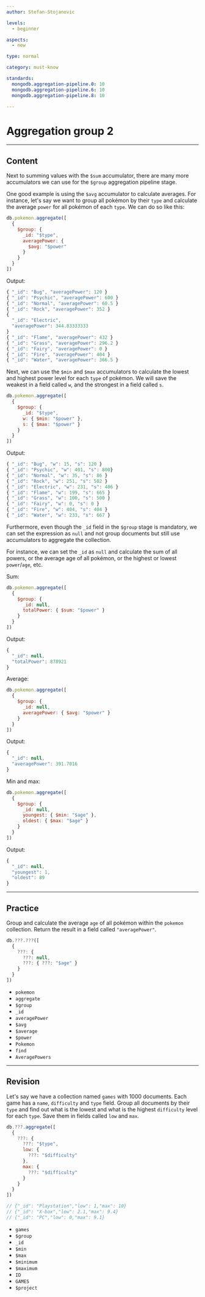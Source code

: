 ```yaml
---
author: Stefan-Stojanovic

levels:
  - beginner

aspects:
  - new

type: normal

category: must-know

standards:
  mongodb.aggregation-pipeline.0: 10
  mongodb.aggregation-pipeline.6: 10
  mongodb.aggregation-pipeline.8: 10

---
```

# Aggregation group 2
---
## Content

Next to summing values with the `$sum` accumulator, there are many more accumulators we can use for the `$group` aggregation pipeline stage.

One good example is using the `$avg` accumulator to calculate averages. For instance, let's say we want to group all pokémon by their `type` and calculate the average `power` for all pokémon of each `type`. We can do so like this:
```javascript
db.pokemon.aggregate([
  {
    $group: {
      _id: "$type",
      averagePower: {
        $avg: "$power"
      }
    }
  }
])
```
Output:
```javascript
{ "_id": "Bug", "averagePower": 120 }
{ "_id": "Psychic", "averagePower": 600 }
{ "_id": "Normal", "averagePower": 60.5 }
{ "_id": "Rock", "averagePower": 352 }
{
  "_id": "Electric",
  "averagePower": 344.83333333
}
{ "_id": "Flame", "averagePower": 432 }
{ "_id": "Grass", "averagePower": 296.2 }
{ "_id": "Fairy", "averagePower": 0 }
{ "_id": "Fire", "averagePower": 404 }
{ "_id": "Water", "averagePower": 366.5 }
```

Next, we can use the `$min` and `$max` accumulators to calculate the lowest and highest power level for each `type` of pokémon. We will save the weakest in a field called `w`, and the strongest in a field called `s`.
```javascript
db.pokemon.aggregate([
  {
    $group: {
      _id: "$type",
      w: { $min: "$power" },
      s: { $max: "$power" }
    }
  }
])
```
Output:
```javascript
{ "_id": "Bug", "w": 15, "s": 120 }
{ "_id": "Psychic", "w": 401, "s": 800}
{ "_id": "Normal", "w": 35, "s": 86 }
{ "_id": "Rock", "w": 251, "s": 502 }
{ "_id": "Electric", "w": 231, "s": 486 }
{ "_id": "Flame", "w": 199, "s": 665 }
{ "_id": "Grass", "w": 100, "s": 500 }
{ "_id": "Fairy", "w": 0, "s": 0 }
{ "_id": "Fire", "w": 404, "s": 404 }
{ "_id": "Water", "w": 233, "s": 667 }
```

Furthermore, even though the `_id` field in the `$group` stage is mandatory, we can set the expression as `null` and not group documents but still use accumulators to aggregate the collection.

For instance, we can set the `_id` as `null` and calculate the sum of all powers, or the average age of all pokémon, or the highest or lowest `power`/`age`, etc.

Sum:
```javascript
db.pokemon.aggregate([
  {
    $group: {
      _id: null,
      totalPower: { $sum: "$power" }
    }
  }
])
```
Output:
```javascript
{ 
  "_id": null,
  "totalPower": 878921
}
```
Average:
```javascript
db.pokemon.aggregate([
  {
    $group: {
      _id: null,
      averagePower: { $avg: "$power" }
    }
  }
])
```
Output:
```javascript
{ 
  "_id": null, 
  "averagePower": 391.7016
}
```
Min and max:
```javascript
db.pokemon.aggregate([
  {
    $group: {
      _id: null,
      youngest: { $min: "$age" },
      oldest: { $max: "$age" }
    }
  }
])
```
Output:
```javascript
{ 
  "_id": null, 
  "youngest": 1, 
  "oldest": 89
}
```
---
## Practice

Group and calculate the average `age` of all pokémon within the `pokemon` collection. Return the result in a field called `"averagePower"`.

```javascript
db.???.???([
  {
    ???: {
      ???: null,
      ???: { ???: "$age" }
    }
  }
])
```

* `pokemon`
* `aggregate`
* `$group`
* `_id`
* `averagePower`
* `$avg`
* `$average`
* `$power`
* `Pokemon`
* `find`
* `AveragePowers`


---
## Revision

Let's say we have a collection named `games` with 1000 documents. Each game has a `name`, `difficulty` and `type` field. Group all documents by their `type` and find out what is the lowest and what is the highest `difficulty` level for each `type`. Save them in fields called `low` and `max`.

```javascript
db.???.aggregate([
  {
    ???: {
      ???: "$type",
      low: {
        ???: "$difficulty"
      },
      max: {
        ???: "$difficulty"
      }
    }
  }
])

// {"_id": "Playstation","low": 1,"max": 10}
// {"_id": "X-box","low": 2.1,"max": 9.4}
// {"_id": "PC","low": 0,"max": 9.1}
```

* `games`
* `$group`
* `_id`
* `$min`
* `$max`
* `$minimum`
* `$maximum`
* `ID`
* `GAMES`
* `$project`
